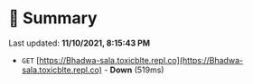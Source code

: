 # 📖 Summary
Last updated: **11/10/2021, 8:15:43 PM**

- `GET` [https://Bhadwa-sala.toxicblte.repl.co](https://Bhadwa-sala.toxicblte.repl.co) - **Down** (519ms)
